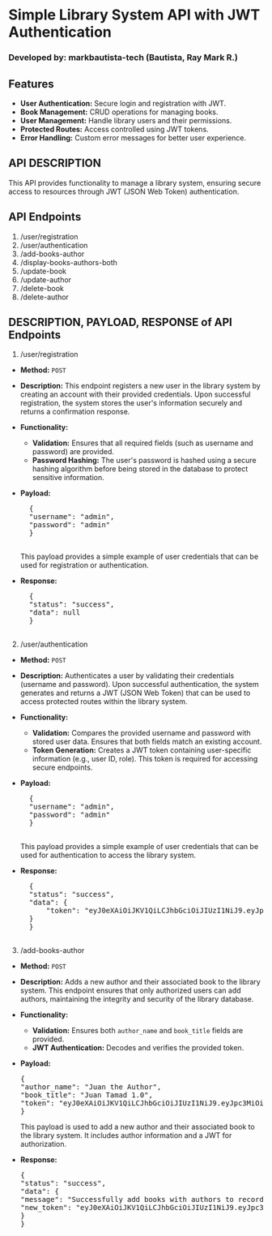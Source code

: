 # Simple Library System API with JWT Authentication

### Developed by: markbautista-tech (Bautista, Ray Mark R.)

## Features

- **User Authentication:** Secure login and registration with JWT.
- **Book Management:** CRUD operations for managing books.
- **User Management:** Handle library users and their permissions.
- **Protected Routes:** Access controlled using JWT tokens.
- **Error Handling:** Custom error messages for better user experience.

## API DESCRIPTION

This API provides functionality to manage a library system, ensuring secure access to resources through JWT (JSON Web Token) authentication.

## API Endpoints

1. /user/registration
2. /user/authentication
3. /add-books-author
4. /display-books-authors-both
5. /update-book
6. /update-author
7. /delete-book
8. /delete-author

## DESCRIPTION, PAYLOAD, RESPONSE of API Endpoints

1. /user/registration

- **Method:** `POST`
- **Description:** This endpoint registers a new user in the library system by creating an account with their provided credentials. Upon successful registration, the system stores the user's information securely and returns a confirmation response.
- **Functionality:**
  - **Validation:** Ensures that all required fields (such as username and password) are provided.
  - **Password Hashing:** The user's password is hashed using a secure hashing algorithm before being stored in the database to protect sensitive information.
- **Payload:**
    <pre>
    {
    "username": "admin",
    "password": "admin"
    }
    </pre>

  This payload provides a simple example of user credentials that can be used for registration or authentication.

- **Response:**
    <pre>
    {
    "status": "success",
    "data": null
    }
    </pre>

2. /user/authentication

- **Method:** `POST`
- **Description:** Authenticates a user by validating their credentials (username and password). Upon successful authentication, the system generates and returns a JWT (JSON Web Token) that can be used to access protected routes within the library system.
- **Functionality:**
  - **Validation:** Compares the provided username and password with stored user data. Ensures that both fields match an existing account.
  - **Token Generation:** Creates a JWT token containing user-specific information (e.g., user ID, role). This token is required for accessing secure endpoints.
- **Payload:**
    <pre>
    {
    "username": "admin",
    "password": "admin"
    }
    </pre>

  This payload provides a simple example of user credentials that can be used for authentication to access the library system.

- **Response:**
    <pre>
    {
    "status": "success",
    "data": {
        "token": "eyJ0eXAiOiJKV1QiLCJhbGciOiJIUzI1NiJ9.eyJpc3MiOiJodHRwOi8vc2VjdXJpdHkub3JnIiwiYXVkIjoiaHR0cDovL3NlY3VyaXR5LmNvbSIsImlhdCI6MTczMjUyOTI0NCwiZXhwIjoxNzMyNTI5NTQ0LCJkYXRhIjp7InVzZXJfaWQiOjEwfX0.VOao22x81uRKEt5rEwtXSkjuF2o-jDJPMJ9C8DoiWrQ"
    }
    }
    </pre>

3. /add-books-author

- **Method:** `POST`
- **Description:** Adds a new author and their associated book to the library system. This endpoint ensures that only authorized users can add authors, maintaining the integrity and security of the library database.
- **Functionality:**
  - **Validation:** Ensures both `author_name` and `book_title` fields are provided.
  - **JWT Authentication:** Decodes and verifies the provided token.
- **Payload:**
  <pre>
  {
  "author_name": "Juan the Author",
  "book_title": "Juan Tamad 1.0",
  "token": "eyJ0eXAiOiJKV1QiLCJhbGciOiJIUzI1NiJ9.eyJpc3MiOiJodHRwOi8vc2VjdXJpdHkub3JnIiwiYXVkIjoiaHR0cDovL3NlY3VyaXR5LmNvbSIsImlhdCI6MTczMjUyOTU3OSwiZXhwIjoxNzMyNTI5ODc5LCJkYXRhIjp7InVzZXJfaWQiOjEwfX0.6TcZJyz8O92UV2sPrTULBBf2tpFdfjtccfNmfLmkjo0"
  }
  </pre>

  This payload is used to add a new author and their associated book to the library system. It includes author information and a JWT for authorization.

- **Response:**
  <pre>
  {
  "status": "success",
  "data": {
  "message": "Successfully add books with authors to records.",
  "new_token": "eyJ0eXAiOiJKV1QiLCJhbGciOiJIUzI1NiJ9.eyJpc3MiOiJodHRwOi8vc2VjdXJpdHkub3JnIiwiYXVkIjoiaHR0cDovL3NlY3VyaXR5LmNvbSIsImlhdCI6MTczMjUyOTYyMSwiZXhwIjoxNzMyNTI5OTIxLCJkYXRhIjp7InN0YXR1cyI6ImFjdGl2ZSJ9fQ.045aJ8Rml_URBmikoG4X0AvmEkdyXI48ZpJGtszRi0c"
  }
  }
  </pre>

